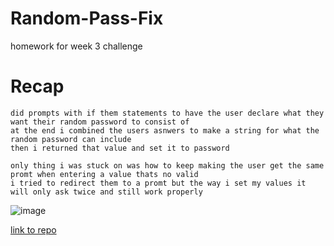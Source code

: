 # Random-Pass-Fix

homework for week 3 challenge

# Recap

```
did prompts with if them statements to have the user declare what they want their random password to consist of
at the end i combined the users asnwers to make a string for what the random password can include
then i returned that value and set it to password

only thing i was stuck on was how to keep making the user get the same promt when entering a value thats no valid
i tried to redirect them to a promt but the way i set my values it will only ask twice and still work properly
```

![image](https://github.com/cliffordrouzeau/Random-Pass-Fix/assets/142095138/e6ee6cc9-76d1-4ab3-b1c3-f22026a8f758)

[link to repo](https://cliffordrouzeau.github.io/Random-Pass-Fix/)
